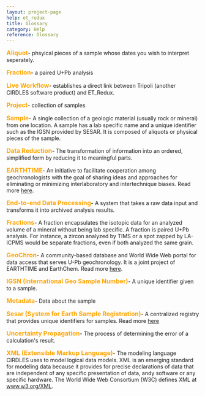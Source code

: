 ```yaml
---
layout: project-page
help: et_redux
title: Glossary
category: Help
reference: Glossary
---
```


<p id="aliquot"><font size="3" color="orange"> <b>Aliquot</b></font>- phsyical pieces of a sample whose dates you wish to interpret seperately.</p>

<p id="fraction"><font size="3" color="orange"> <b>Fraction</b></font>- a paired U+Pb analysis</p>

<p id="live_workflow"><font size="3" color="orange"> <b>Live Workflow</b></font>- establishes a direct link between Tripoli (another CIRDLES software product) and ET_Redux.</p>

<p id="project"><font size="3" color="orange"><b>Project</b></font>- collection of samples</p>

<p id="sample"><font size="3" color="orange"><b>Sample</b></font>- A single collection of a geologic material (usually rock or mineral) from one location. A sample has a lab specific name and a unique identifier such as the IGSN provided by SESAR. It is composed of aliquots or physical pieces of the sample.</p>

<p id="data_reduction"><font size="3" color="orange"><b>Data Reduction</b></font>- The transformation of information into an ordered, simplified form by reducing it to meaningful parts.</p>

<p id="earthtime"><font size="3" color="orange"><b>EARTHTIME</b></font>- An initiative to facilitate cooperation among geochronologists with the goal of sharing ideas and approaches for eliminating or minimizing interlaboratory and intertechnique biases. Read more <a href="http://www.earth-time.org">here</a>.</p>

<p id="end_to_end_data_processing"><font size="3" color="orange"><b>End-to-end Data Processing</b></font>- A system that takes a raw data input and transforms it into archived analysis results.</p>

<p id="fractions"><font size="3" color="orange"><b>Fractions</b></font>- A fraction encapsulates the isotopic data for an analyzed volume of a mineral without being lab specific. A fraction is paired U+Pb analysis. For instance, a zircon analyzed by TIMS or a spot zapped by LA-ICPMS would be separate fractions, even if both analyzed the same grain.</p>

<p id="geochron"><font size="3" color="orange"><b>GeoChron</b></font>- A community-based database and World Wide Web portal for data access that serves U-Pb geochronology. It is a joint project of EARTHTIME and EarthChem. Read more <a href="http://geochronportal.org">here</a>.</p>

<p id="igsn"><font size="3" color="orange"><b>IGSN (International Geo Sample Number)</b></font>- A unique identifier given to a sample.</p>

<p id="metadata"><font size="3" color="orange"><b>Metadata</b></font>- Data about the sample</p>

<p id="sesar"> <font size="3" color="orange"><b>Sesar (System for Earth Sample Registration)</b></font>- A centralized registry that provides unique identifiers for samples. Read more <a href="http://www.geosamples.org">here</a></p>

<p id="uncertainty_propagation"><font size="3" color="orange"><b>Uncertainty Propagation</b></font>- The process of determining the error of a calculation's result.</p>

<p id="xml"><font size="3" color="orange"><b>XML (Extensible Markup Language)</b></font>- The modeling language CIRDLES uses to model logical data models. XML is an emerging standard for modeling data because it provides for precise declarations of data that are independent of any specific presentation of data, andy software or any specific hardware. The World Wide Web Consortium (W3C) defines XML at <a href="http://www.w3.org/">www.w3.org/XML</a>.</p>
